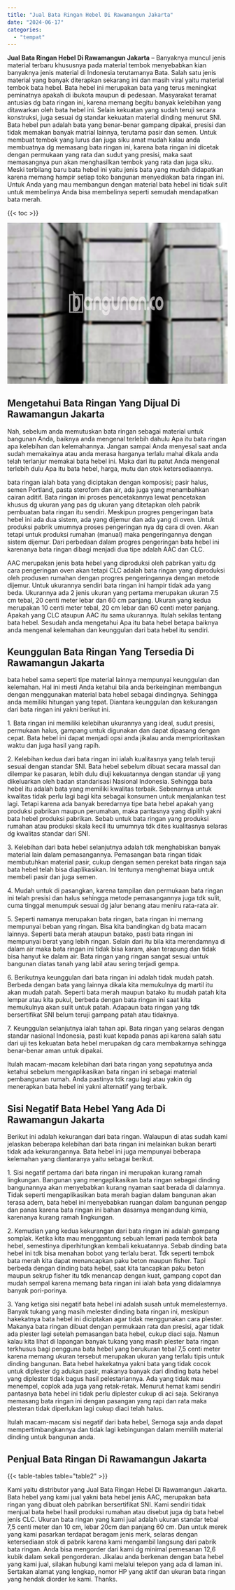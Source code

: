 ```yaml
---
title: "Jual Bata Ringan Hebel Di Rawamangun Jakarta"
date: "2024-06-17"
categories: 
  - "tempat"
---
```


**Jual Bata Ringan Hebel Di Rawamangun Jakarta** – Banyaknya muncul jenis material terbaru khususnya pada material tembok menyebabkan kian banyaknya jenis material di Indonesia terutamanya Bata. Salah satu jenis material yang banyak diterapkan sekarang ini dan masih viral yaitu material tembok bata hebel. Bata hebel ini merupakan bata yang terus meningkat peminatnya apakah di ibukota maupun di pedesaan. Masyarakat teramat antusias dg bata ringan ini, karena memang begitu banyak kelebihan yang ditawarkan oleh bata hebel ini. Selain kekuatan yang sudah teruji secara konstruksi, juga sesuai dg standar kekuatan material dinding menurut SNI. Bata hebel pun adalah bata yang benar-benar gampang dipakai, presisi dan tidak memakan banyak matrial lainnya, terutama pasir dan semen. Untuk membuat tembok yang lurus dan juga siku amat mudah kalau anda membuatnya dg memasang bata ringan ini, karena bata ringan ini dicetak dengan permukaan yang rata dan sudut yang presisi, maka saat memasangnya pun akan menghasilkan tembok yang rata dan juga siku. Meski terbilang baru bata hebel ini yaitu jenis bata yang mudah didapatkan karena memang hampir setiap toko bangunan menyediakan bata ringan ini. Untuk Anda yang mau membangun dengan material bata hebel ini tidak sulit untuk membelinya Anda bisa membelinya seperti semudah mendapatkan bata merah.

{{< toc >}}

![Jual Bata Ringan Hebel Di Rawamangun Jakarta](/images/jual-hebel-murah-23.png)

## Mengetahui Bata Ringan Yang Dijual Di Rawamangun Jakarta

Nah, sebelum anda memutuskan bata ringan sebagai material untuk bangunan Anda, baiknya anda mengenal terlebih dahulu Apa itu bata ringan apa kelebihan dan kelemahannya. Jangan sampai Anda menyesal saat anda sudah memakainya atau anda merasa harganya terlalu mahal dikala anda telah terlanjur memakai bata hebel ini. Maka dari itu patut Anda mengenal terlebih dulu Apa itu bata hebel, harga, mutu dan stok ketersediaannya.

bata ringan ialah bata yang diciptakan dengan komposisi; pasir halus, semen Portland, pasta sterofom dan air, ada juga yang menambahkan cairan aditif. Bata ringan ini proses pencetakannya lewat pencetakan khusus dg ukuran yang pas dg ukuran yang ditetapkan oleh pabrik pembuatan bata ringan itu sendiri. Meskipun progres pengeringan bata hebel ini ada dua sistem, ada yang dijemur dan ada yang di oven. Untuk produksi pabrik umumnya proses pengeringan nya dg cara di oven. Akan tetapi untuk produksi rumahan (manual) maka pengeringannya dengan sistem dijemur. Dari perbedaan dalam progres pengeringan bata hebel ini karenanya bata ringan dibagi menjadi dua tipe adalah AAC dan CLC.

AAC merupakan jenis bata hebel yang diproduksi oleh pabrikan yaitu dg cara pengeringan oven akan tetapi CLC adalah bata ringan yang diproduksi oleh produsen rumahan dengan progres pengeringannya dengan metode dijemur. Untuk ukurannya sendiri bata ringan ini hampir tidak ada yang beda. Ukurannya ada 2 jenis ukuran yang pertama merupakan ukuran 7.5 cm tebal, 20 centi meter lebar dan 60 cm panjang. Ukuran yang kedua merupakan 10 centi meter tebal, 20 cm lebar dan 60 centi meter panjang. Apakah yang CLC ataupun AAC itu sama ukurannya. Itulah sekilas tentang bata hebel. Sesudah anda mengetahui Apa itu bata hebel betapa baiknya anda mengenal kelemahan dan keunggulan dari bata hebel itu sendiri.

## Keunggulan Bata Ringan Yang Tersedia Di Rawamangun Jakarta

bata hebel sama seperti tipe material lainnya mempunyai keunggulan dan kelemahan. Hal ini mesti Anda ketahui bila anda berkeinginan membangun dengan menggunakan material bata hebel sebagai dindingnya. Sehingga anda memiliki hitungan yang tepat. Diantara keunggulan dan kekurangan dari bata ringan ini yakni berikut ini.

1\. Bata ringan ini memiliki kelebihan ukurannya yang ideal, sudut presisi, permukaan halus, gampang untuk digunakan dan dapat dipasang dengan cepat. Bata hebel ini dapat menjadi opsi anda jikalau anda memprioritaskan waktu dan juga hasil yang rapih.

2\. Kelebihan kedua dari bata ringan ini ialah kualitasnya yang telah teruji sesuai dengan standar SNI. Bata hebel sebelum dibuat secara massal dan dilempar ke pasaran, lebih dulu diuji kekuatannya dengan standar uji yang dikeluarkan oleh badan standarisasi Nasional Indonesia. Sehingga bata hebel itu adalah bata yang memiliki kwalitas terbaik. Sebenarnya untuk kwalitas tidak perlu lagi bagi kita sebagai konsumen untuk menjalankan test lagi. Tetapi karena ada banyak beredarnya tipe bata hebel apakah yang produksi pabrikan maupun perumahan, maka pantasnya yang dipilih yakni bata hebel produksi pabrikan. Sebab untuk bata ringan yang produksi rumahan atau produksi skala kecil itu umumnya tdk dites kualitasnya selaras dg kwalitas standar dari SNI.

3\. Kelebihan dari bata hebel selanjutnya adalah tdk menghabiskan banyak material lain dalam pemasangannya. Pemasangan bata ringan tidak membutuhkan material pasir, cukup dengan semen perekat bata ringan saja bata hebel telah bisa diaplikasikan. Ini tentunya menghemat biaya untuk membeli pasir dan juga semen.

4\. Mudah untuk di pasangkan, karena tampilan dan permukaan bata ringan ini telah presisi dan halus sehingga metode pemasangannya juga tdk sulit, cuma tinggal menumpuk sesuai dg jalur benang atau meniru rata-rata air.

5\. Seperti namanya merupakan bata ringan, bata ringan ini memang mempunyai beban yang ringan. Bisa kita bandingkan dg bata macam lainnya. Seperti bata merah ataupun batako, pasti bata ringan ini mempunyai berat yang lebih ringan. Selain dari itu bila kita merendamnya di dalam air maka bata ringan ini tidak bisa karam, akan terapung dan tidak bisa hanyut ke dalam air. Bata ringan yang ringan sangat sesuai untuk bangunan diatas tanah yang labil atau sering terjadi gempa.

6\. Berikutnya keunggulan dari bata ringan ini adalah tidak mudah patah. Berbeda dengan bata yang lainnya dikala kita memukulnya dg martil itu akan mudah patah. Seperti bata merah maupun batako itu mudah patah kita lempar atau kita pukul, berbeda dengan bata ringan ini saat kita memukulnya akan sulit untuk patah. Adapaun bata ringan yang tdk bersertifikat SNI belum teruji gampang patah atau tidaknya.

7\. Keunggulan selanjutnya ialah tahan api. Bata ringan yang selaras dengan standar nasional Indonesia, pasti kuat kepada panas api karena salah satu dari uji tes kekuatan bata hebel merupakan dg cara membakarnya sehingga benar-benar aman untuk dipakai.

Itulah macam-macam kelebihan dari bata ringan yang sepatutnya anda ketahui sebelum mengaplikasikan bata ringan ini sebagai material pembangunan rumah. Anda pastinya tdk ragu lagi atau yakin dg menerapkan bata hebel ini yakni alternatif yang terbaik.

## Sisi Negatif Bata Hebel Yang Ada Di Rawamangun Jakarta

Berikut ini adalah kekurangan dari bata ringan. Walaupun di atas sudah kami jelaskan beberapa kelebihan dari bata ringan ini melainkan bukan berarti tidak ada kekurangannya. Bata hebel ini juga mempunyai beberapa kelemahan yang diantaranya yaitu sebagai berikut.

1\. Sisi negatif pertama dari bata ringan ini merupakan kurang ramah lingkungan. Bangunan yang mengaplikasikan bata ringan sebagai dinding bangunannya akan menyebabkan kurang nyaman saat berada di dalamnya. Tidak seperti mengaplikasikan bata merah bagian dalam bangunan akan terasa adem, bata hebel ini menyebabkan ruangan dalam bangunan pengap dan panas karena bata ringan ini bahan dasarnya mengandung kimia, karenanya kurang ramah lingkungan.

2\. Kemudian yang kedua kekurangan dari bata ringan ini adalah gampang somplak. Ketika kita mau menggantung sebuah lemari pada tembok bata hebel, semestinya diperhitungkan kembali kekuatannya. Sebab dinding bata hebel ini tdk bisa menahan bobot yang terlalu berat. Tdk seperti tembok bata merah kita dapat menancapkan paku beton maupun fisher. Tapi berbeda dengan dinding bata hebel, saat kita tancapkan paku beton maupun sekrup fisher itu tdk menancap dengan kuat, gampang copot dan mudah sempal karena memang bata ringan ini ialah bata yang didalamnya banyak pori-porinya.

3\. Yang ketiga sisi negatif bata hebel ini adalah susah untuk memelesternya. Banyak tukang yang masih melester dinding bata ringan ini, meskipun hakekatnya bata hebel ini diciptakan agar tidak menggunakan cara plester. Makanya bata ringan dibuat dengan permukaan rata dan presisi, agar tidak ada plester lagi setelah pemasangan bata hebel, cukup diaci saja. Namun kalau kita lihat di lapangan banyak tukang yang masih plester bata ringan terkhusus bagi pengguna bata hebel yang berukuran tebal 7,5 centi meter karena memang ukuran tersebut merupakan ukuran yang terlalu tipis untuk dinding bangunan. Bata hebel hakekatnya yakni bata yang tidak cocok untuk diplester dg adukan pasir, makanya banyak dari dinding bata hebel yang diplester tidak bagus hasil pelestariannya. Ada yang tidak mau menempel, coplok ada juga yang retak-retak. Menurut hemat kami sendiri pantasnya bata hebel ini tidak perlu diplester cukup di aci saja. Sekiranya memasang bata ringan ini dengan pasangan yang rapi dan rata maka plesteran tidak diperlukan lagi cukup diaci telah halus.

Itulah macam-macam sisi negatif dari bata hebel, Semoga saja anda dapat mempertimbangkannya dan tidak lagi kebingungan dalam memilih material dinding untuk bangunan anda.

## Penjual Bata Ringan Di Rawamangun Jakarta

{{< table-tables table="table2" >}}

Kami yaitu distributor yang Jual Bata Ringan Hebel Di Rawamangun Jakarta. Bata hebel yang kami jual yakni bata hebel jenis AAC, merupakan bata ringan yang dibuat oleh pabrikan bersertifikat SNI. Kami sendiri tidak menjual bata hebel hasil produksi rumahan atau disebut juga dg bata hebel jenis CLC. Ukuran bata ringan yang kami jual adalah ukuran standar tebal 7,5 centi meter dan 10 cm, lebar 20cm dan panjang 60 cm. Dan untuk merek yang kami pasarkan terdapat beragam jenis merk, selaras dengan ketersediaan stok di pabrik karena kami mengambil langsung dari pabrik bata ringan. Anda bisa mengorder dari kami dg minimal pemesanan 12,6 kubik dalam sekali pengorderan. Jikalau anda berkenan dengan bata hebel yang kami jual, silakan hubungi kami melalui telepon yang ada di laman ini. Sertakan alamat yang lengkap, nomor HP yang aktif dan ukuran bata ringan yang hendak diorder ke kami. Thanks.
